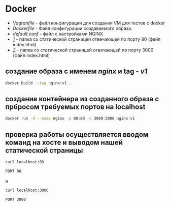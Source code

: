 # Docker

- _Vagranfile_ - файл конфигурации для создания VM для тестов с docker
- _Dockerfile_ - Файл конфигурации создаваемого образа.
- _default.conf_ - файл с настройками NGINX
- [_1_](https://github.com/AlexeyWu/test_vm/tree/main/13docker/1) - папка со статической страницей отвечающей по порту 80 (файл index.html)
- [_2_](https://github.com/AlexeyWu/test_vm/tree/main/13docker/2) - папка со статической страницей отвечающей
 по порту 3000 (файл index.html)

## создание образа с именем _nginx_ и tag - _v1_

```bash
docker build --tag nginx:v1 .
```

## создание контейнера из созданного образа с прбросом требуемых портов на localhost


```bash
docker run -d --name nginx -p 80:80 -p 3000:3000 nginx:v1
```

## проверка работы осуществляется вводом команд на хосте и выводом нашей статической страницы

```bash
curl localhost:80

PORT 80
```

и

```bash
curl localhost:3000

PORT 3000
```
